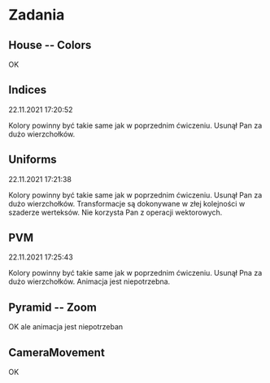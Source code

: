 # Zadania

## House -- Colors

OK

## Indices

22.11.2021 17:20:52

Kolory powinny być takie same jak w poprzednim ćwiczeniu. Usunął Pan za 
dużo wierzchołków. 

## Uniforms

22.11.2021 17:21:38

Kolory powinny być takie same jak w poprzednim ćwiczeniu. Usunął Pan za dużo wierzchołków. 
Transformacje są dokonywane w złej kolejności w szaderze werteksów. Nie korzysta Pan z operacji wektorowych. 

## PVM

22.11.2021 17:25:43

Kolory powinny być takie same jak w poprzednim ćwiczeniu. Usunął Pna za dużo wierzchołków. 
Animacja jest niepotrzebna.

## Pyramid -- Zoom

OK ale animacja jest niepotrzeban

## CameraMovement 

OK